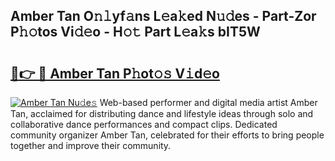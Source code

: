 ## Amber Tan O𝚗𝚕yf𝚊ns L𝚎a𝚔ed N𝚞𝚍es - Part-Zor P𝚑𝚘tos Vi𝚍𝚎o - H𝚘𝚝 Part L𝚎a𝚔s bIT5W

# <h2><a href="http://kf4skr.oniu.top/?m=Amber+Tan">🔗👉 🔴 Amber Tan P𝚑ot𝚘𝚜 V𝚒d𝚎o</a></h2>

[![Amber Tan Nu𝚍e𝚜](https://i.imgur.com/0qMVB7G.gif)](http://kf4skr.oniu.top/?m=Amber+Tan)
Web-based performer and digital media artist Amber Tan, acclaimed for distributing dance and lifestyle ideas through solo and collaborative dance performances and compact clips. Dedicated community organizer Amber Tan, celebrated for their efforts to bring people together and improve their community.  
